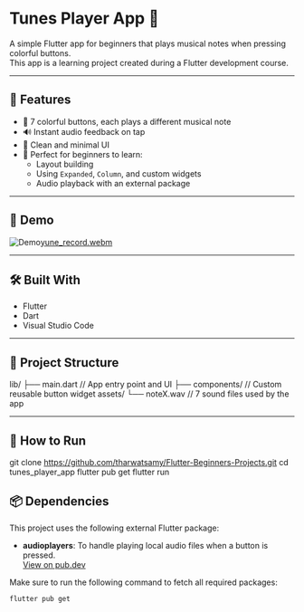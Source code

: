 # Tunes Player App 🎵

A simple Flutter app for beginners that plays musical notes when pressing colorful buttons.  
This app is a learning project created during a Flutter development course.

---

## 📱 Features

- 🎼 7 colorful buttons, each plays a different musical note
- 🔊 Instant audio feedback on tap
- 🧱 Clean and minimal UI
- 🧒 Perfect for beginners to learn:
  - Layout building
  - Using `Expanded`, `Column`, and custom widgets
  - Audio playback with an external package

---

## 🎥 Demo

![Demo](https://github.com/user-attachments/assets/demo-placeholder.gif)[yune_record.webm](https://github.com/user-attachments/assets/acdeff26-8320-45ae-abcd-626ebacc6753)


---

## 🛠️ Built With

- Flutter
- Dart
- Visual Studio Code

---

## 📁 Project Structure

lib/
├── main.dart       // App entry point and UI
├── components/     // Custom reusable button widget
assets/
└── noteX.wav       // 7 sound files used by the app

---
## 🚀 How to Run

git clone https://github.com/tharwatsamy/Flutter-Beginners-Projects.git
cd tunes_player_app
flutter pub get
flutter run


## 📦 Dependencies

This project uses the following external Flutter package:

- **audioplayers**: To handle playing local audio files when a button is pressed.  
  [View on pub.dev](https://pub.dev/packages/audioplayers)

Make sure to run the following command to fetch all required packages:

```bash
flutter pub get
